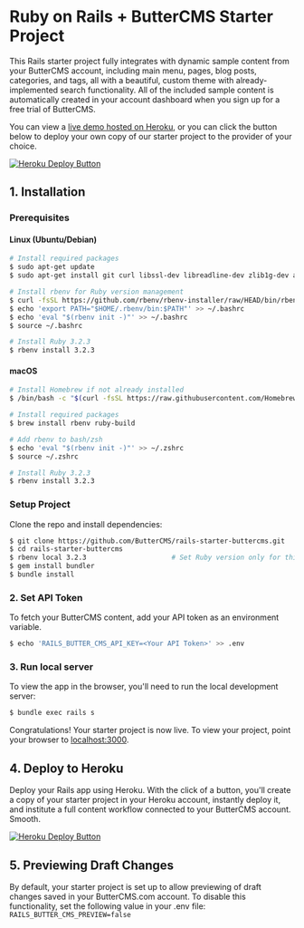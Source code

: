 # Ruby on Rails + ButterCMS Starter Project

This Rails starter project fully integrates with dynamic sample content from your ButterCMS account, including main menu, pages, blog posts, categories, and tags, all with a beautiful, custom theme with already-implemented search functionality. All of the included sample content is automatically created in your account dashboard when you sign up for a free trial of ButterCMS.

You can view a [live demo hosted on Heroku](https://rails-starter-buttercms.herokuapp.com/), or you can click the button below to deploy your own copy of our starter project to the provider of your choice.

[![Heroku Deploy Button](https://www.herokucdn.com/deploy/button.svg)](https://heroku.com/deploy?template=https://github.com/ButterCMS/rails-starter-buttercms/tree/main&env%5BRAILS_BUTTER_CMS_API_KEY%5D=check%20https://buttercms.com/settings)

## 1. Installation

### Prerequisites

#### Linux (Ubuntu/Debian)
```bash
# Install required packages
$ sudo apt-get update
$ sudo apt-get install git curl libssl-dev libreadline-dev zlib1g-dev autoconf bison build-essential libyaml-dev libreadline-dev libncurses5-dev libffi-dev libgdbm-dev

# Install rbenv for Ruby version management
$ curl -fsSL https://github.com/rbenv/rbenv-installer/raw/HEAD/bin/rbenv-installer | bash
$ echo 'export PATH="$HOME/.rbenv/bin:$PATH"' >> ~/.bashrc
$ echo 'eval "$(rbenv init -)"' >> ~/.bashrc
$ source ~/.bashrc

# Install Ruby 3.2.3
$ rbenv install 3.2.3
```

#### macOS
```bash
# Install Homebrew if not already installed
$ /bin/bash -c "$(curl -fsSL https://raw.githubusercontent.com/Homebrew/install/HEAD/install.sh)"

# Install required packages
$ brew install rbenv ruby-build

# Add rbenv to bash/zsh
$ echo 'eval "$(rbenv init -)"' >> ~/.zshrc
$ source ~/.zshrc

# Install Ruby 3.2.3
$ rbenv install 3.2.3
```

### Setup Project

Clone the repo and install dependencies:
```bash
$ git clone https://github.com/ButterCMS/rails-starter-buttercms.git
$ cd rails-starter-buttercms
$ rbenv local 3.2.3                     # Set Ruby version only for this project
$ gem install bundler
$ bundle install
```

### 2. Set API Token

To fetch your ButterCMS content, add your API token as an environment variable.

```bash
$ echo 'RAILS_BUTTER_CMS_API_KEY=<Your API Token>' >> .env
```

### 3. Run local server

To view the app in the browser, you'll need to run the local development server:

```bash
$ bundle exec rails s
```

Congratulations! Your starter project is now live. To view your project, point your browser to [localhost:3000](http://localhost:3000).

## 4. Deploy to Heroku

Deploy your Rails app using Heroku. With the click of a button, you'll create a copy of your starter project in your Heroku account, instantly deploy it, and institute a full content workflow connected to your ButterCMS account. Smooth.

[![Heroku Deploy Button](https://www.herokucdn.com/deploy/button.svg)](https://heroku.com/deploy?template=https://github.com/ButterCMS/rails-starter-buttercms/tree/main&env%5BRAILS_BUTTER_CMS_API_KEY%5D=check%20https://buttercms.com/settings)

## 5. Previewing Draft Changes

By default, your starter project is set up to allow previewing of draft changes saved in your ButterCMS.com account. To disable this functionality, set the following value in your .env file: `RAILS_BUTTER_CMS_PREVIEW=false`
